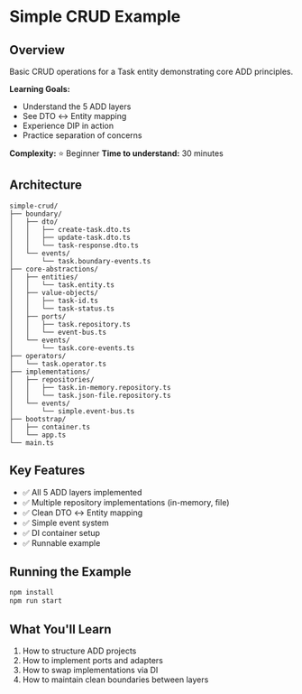 # Simple CRUD Example

## Overview
Basic CRUD operations for a Task entity demonstrating core ADD principles.

**Learning Goals:**
- Understand the 5 ADD layers
- See DTO ↔ Entity mapping
- Experience DIP in action
- Practice separation of concerns

**Complexity:** ⭐ Beginner
**Time to understand:** 30 minutes

## Architecture

```
simple-crud/
├── boundary/
│   ├── dto/
│   │   ├── create-task.dto.ts
│   │   ├── update-task.dto.ts
│   │   └── task-response.dto.ts
│   └── events/
│       └── task.boundary-events.ts
├── core-abstractions/
│   ├── entities/
│   │   └── task.entity.ts
│   ├── value-objects/
│   │   ├── task-id.ts
│   │   └── task-status.ts
│   ├── ports/
│   │   ├── task.repository.ts
│   │   └── event-bus.ts
│   └── events/
│       └── task.core-events.ts
├── operators/
│   └── task.operator.ts
├── implementations/
│   ├── repositories/
│   │   ├── task.in-memory.repository.ts
│   │   └── task.json-file.repository.ts
│   └── events/
│       └── simple.event-bus.ts
├── bootstrap/
│   ├── container.ts
│   └── app.ts
└── main.ts
```

## Key Features
- ✅ All 5 ADD layers implemented
- ✅ Multiple repository implementations (in-memory, file)
- ✅ Clean DTO ↔ Entity mapping
- ✅ Simple event system
- ✅ DI container setup
- ✅ Runnable example

## Running the Example
```bash
npm install
npm run start
```

## What You'll Learn
1. How to structure ADD projects
2. How to implement ports and adapters
3. How to swap implementations via DI
4. How to maintain clean boundaries between layers